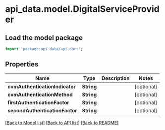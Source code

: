 # api_data.model.DigitalServiceProvider

## Load the model package
```dart
import 'package:api_data/api.dart';
```

## Properties
Name | Type | Description | Notes
------------ | ------------- | ------------- | -------------
**cvmAuthenticationIndicator** | **String** |  | [optional] 
**cvmAuthenticationMethod** | **String** |  | [optional] 
**firstAuthenticationFactor** | **String** |  | [optional] 
**secondAuthenticationFactor** | **String** |  | [optional] 

[[Back to Model list]](../README.md#documentation-for-models) [[Back to API list]](../README.md#documentation-for-api-endpoints) [[Back to README]](../README.md)


